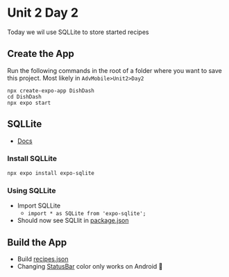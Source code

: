# Unit 2 Day 2
Today we wil use SQLLite to store started recipes 

## Create the App
Run the following commands in the root of a folder where you want to save this project. Most likely in `AdvMobile>Unit2>Day2`
```
npx create-expo-app DishDash
cd DishDash
npx expo start
```

## SQLLite
- [Docs](https://docs.expo.dev/versions/latest/sdk/sqlite/)

### Install SQLLite
```
npx expo install expo-sqlite
```
### Using SQLLite
- Import SQLLite
    - `import * as SQLite from 'expo-sqlite';`
- Should now see SQLlit in [package.json](package.json)

## Build the App
- Build [recipes.json](./assets/recipes.json)
- Changing [StatusBar](https://reactnative.dev/docs/statusbar) color only works on Android 🤖




